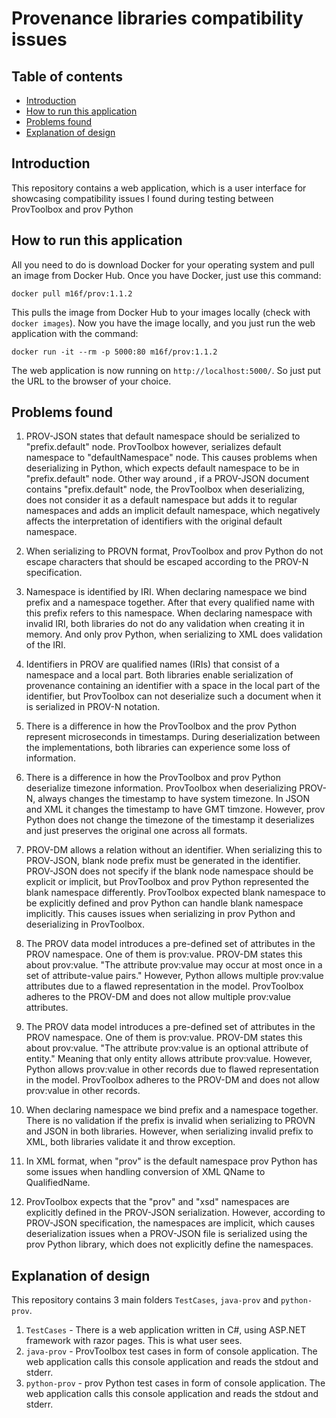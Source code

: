# Provenance libraries compatibility issues

## Table of contents

- [Introduction](#introduction)
- [How to run this application](#how-to-run-this-application)
- [Problems found](#problems-found)
- [Explanation of design](#explanation-of-design)

## Introduction
This repository contains a web application, which is a user interface for showcasing compatibility issues I found during testing between ProvToolbox and prov Python

## How to run this application

All you need to do is download Docker for your operating system and pull an image from Docker Hub. Once you have Docker, just use this command:

`docker pull m16f/prov:1.1.2`

This pulls the image from Docker Hub to your images locally (check with `docker images`). Now you have the image locally, and you just run the web application with the command:

`docker run -it --rm -p 5000:80 m16f/prov:1.1.2`

The web application is now running on `http://localhost:5000/`. So just put the URL to the browser of your choice.

## Problems found

1. PROV-JSON states that default namespace should be serialized to "prefix.default" node. ProvToolbox however, serializes default namespace to "defaultNamespace" node. This causes problems when deserializing in Python, which expects default namespace to be in "prefix.default" node. Other way around , if a PROV-JSON document contains "prefix.default" node, the ProvToolbox when deserializing, does not consider it as a default namespace but adds it to regular namespaces and adds an implicit default namespace, which negatively affects the interpretation of identifiers with the original default namespace.

2. When serializing to PROVN format, ProvToolbox and prov Python do not escape characters that should be escaped according to the PROV-N specification.

3. Namespace is identified by IRI. When declaring namespace we bind prefix and a namespace together. After that every qualified name with this prefix refers to this namespace. When declaring namespace with invalid IRI, both libraries do not do any validation when creating it in memory. And only prov Python, when serializing to XML does validation of the IRI.

4. Identifiers in PROV are qualified names (IRIs) that consist of a namespace and a local part. Both libraries enable serialization of provenance containing an identifier with a space in the local part of the identifier, but ProvToolbox can not deserialize such a document when it is serialized in PROV-N notation.

5. There is a difference in how the ProvToolbox and the prov Python represent microseconds in timestamps. During deserialization between the implementations, both libraries can experience some loss of information.

6. There is a difference in how the ProvToolbox and prov Python deserialize timezone information. ProvToolbox when deserializing PROV-N, always changes the timestamp to have system timezone. In JSON and XML it changes the timestamp to have GMT timzone. However, prov Python does not change the timezone of the timestamp it deserializes and just preserves the original one across all formats.

7. PROV-DM allows a relation without an identifier. When serializing this to PROV-JSON, blank node prefix must be generated in the identifier. PROV-JSON does not specify if the blank node namespace should be explicit or implicit, but ProvToolbox and prov Python represented the blank namespace differently. ProvToolbox expected blank namespace to be explicitly defined and prov Python can handle blank namespace implicitly. This causes issues when serializing in prov Python and deserializing in ProvToolbox.

8. The PROV data model introduces a pre-defined set of attributes in the PROV namespace. One of them is prov:value. PROV-DM states this about prov:value. "The attribute prov:value may occur at most once in a set of attribute-value pairs." However, Python allows multiple prov:value attributes due to a flawed representation in the model. ProvToolbox adheres to the PROV-DM and does not allow multiple prov:value attributes.

9. The PROV data model introduces a pre-defined set of attributes in the PROV namespace. One of them is prov:value. PROV-DM states this about prov:value. "The attribute prov:value is an optional attribute of entity." Meaning that only entity allows attribute prov:value. However, Python allows prov:value in other records due to flawed representation in the model. ProvToolbox adheres to the PROV-DM and does not allow prov:value in other records.

10. When declaring namespace we bind prefix and a namespace together. There is no validation if the prefix is invalid when serializing to PROVN and JSON in both libraries. However, when serializing invalid prefix to XML, both libraries validate it and throw exception. 

11. In XML format, when "prov" is the default namespace prov Python has some issues when handling conversion of XML QName to QualifiedName.

12. ProvToolbox expects that the "prov" and "xsd" namespaces are explicitly defined in the PROV-JSON serialization. However, according to PROV-JSON specification, the namespaces are implicit, which causes deserialization issues when a PROV-JSON file is serialized using the prov Python library, which does not explicitly define the namespaces.

## Explanation of design
This repository contains 3 main folders `TestCases`, `java-prov` and `python-prov`.
1. `TestCases` - There is a web application written in C#, using ASP.NET framework with razor pages. This is what user sees.
2. `java-prov` - ProvToolbox test cases in form of console application. The web application calls this console application and reads the stdout and stderr.
3. `python-prov` - prov Python test cases in form of console application. The web application calls this console application and reads the stdout and stderr.

